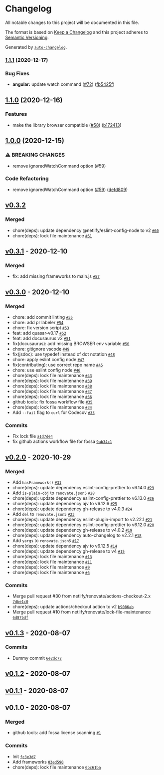 # Changelog

All notable changes to this project will be documented in this file.

The format is based on [Keep a Changelog](https://keepachangelog.com/en/1.0.0/) and this project adheres to
[Semantic Versioning](https://semver.org/spec/v2.0.0.html).

Generated by [`auto-changelog`](https://github.com/CookPete/auto-changelog).

### [1.1.1](https://www.github.com/netlify/framework-info/compare/v1.1.0...v1.1.1) (2020-12-17)


### Bug Fixes

* **angular:** update watch command ([#72](https://www.github.com/netlify/framework-info/issues/72)) ([fb5425f](https://www.github.com/netlify/framework-info/commit/fb5425f49fcd11eac1043a0a620300be53870628))

## [1.1.0](https://www.github.com/netlify/framework-info/compare/v1.0.0...v1.1.0) (2020-12-16)


### Features

* make the library browser compatible ([#58](https://www.github.com/netlify/framework-info/issues/58)) ([b172413](https://www.github.com/netlify/framework-info/commit/b17241389e4ead400b8f7bfddd35496b260d6f25))

## [1.0.0](https://www.github.com/netlify/framework-info/compare/v0.3.2...v1.0.0) (2020-12-15)


### ⚠ BREAKING CHANGES

* remove ignoredWatchCommand option (#59)

### Code Refactoring

* remove ignoredWatchCommand option ([#59](https://www.github.com/netlify/framework-info/issues/59)) ([defd809](https://www.github.com/netlify/framework-info/commit/defd80956006a0b3ff65e265115d662c4bd8b679))

## [v0.3.2](https://github.com/netlify/framework-info/compare/v0.3.1...v0.3.2)

### Merged

- chore(deps): update dependency @netlify/eslint-config-node to v2
  [`#60`](https://github.com/netlify/framework-info/pull/60)
- chore(deps): lock file maintenance [`#61`](https://github.com/netlify/framework-info/pull/61)

## [v0.3.1](https://github.com/netlify/framework-info/compare/v0.3.0...v0.3.1) - 2020-12-10

### Merged

- fix: add missing frameworks to main.js [`#57`](https://github.com/netlify/framework-info/pull/57)

## [v0.3.0](https://github.com/netlify/framework-info/compare/v0.2.0...v0.3.0) - 2020-12-10

### Merged

- chore: add commit linting [`#55`](https://github.com/netlify/framework-info/pull/55)
- chore: add pr labeler [`#54`](https://github.com/netlify/framework-info/pull/54)
- chore: fix version script [`#53`](https://github.com/netlify/framework-info/pull/53)
- feat: add quasar-v0.17 [`#52`](https://github.com/netlify/framework-info/pull/52)
- feat: add docusaurus v2 [`#51`](https://github.com/netlify/framework-info/pull/51)
- fix(docusaurus): add missing BROWSER env variable [`#50`](https://github.com/netlify/framework-info/pull/50)
- chore: gitignore vscode [`#49`](https://github.com/netlify/framework-info/pull/49)
- fix(jsdoc): use typedef instead of dot notation [`#48`](https://github.com/netlify/framework-info/pull/48)
- chore: apply eslint config node [`#47`](https://github.com/netlify/framework-info/pull/47)
- fix(contributing): use correct repo name [`#45`](https://github.com/netlify/framework-info/pull/45)
- chore: use eslint config node [`#46`](https://github.com/netlify/framework-info/pull/46)
- chore(deps): lock file maintenance [`#43`](https://github.com/netlify/framework-info/pull/43)
- chore(deps): lock file maintenance [`#39`](https://github.com/netlify/framework-info/pull/39)
- chore(deps): lock file maintenance [`#38`](https://github.com/netlify/framework-info/pull/38)
- chore(deps): lock file maintenance [`#37`](https://github.com/netlify/framework-info/pull/37)
- chore(deps): lock file maintenance [`#36`](https://github.com/netlify/framework-info/pull/36)
- github tools: fix fossa workflow file [`#35`](https://github.com/netlify/framework-info/pull/35)
- chore(deps): lock file maintenance [`#34`](https://github.com/netlify/framework-info/pull/34)
- Add `--fail` flag to `curl` for Codecov [`#33`](https://github.com/netlify/framework-info/pull/33)

### Commits

- Fix lock file [`a1d7de4`](https://github.com/netlify/framework-info/commit/a1d7de4c64f9e70f14635aab7aaa3f71d15aa3e4)
- fix github actions workflow file for fossa
  [`9ab34c1`](https://github.com/netlify/framework-info/commit/9ab34c165dd8efeb582a94f16f0f842c52a6f3dc)

## [v0.2.0](https://github.com/netlify/framework-info/compare/v0.1.3...v0.2.0) - 2020-10-29

### Merged

- Add `hasFramework()` [`#31`](https://github.com/netlify/framework-info/pull/31)
- chore(deps): update dependency eslint-config-prettier to v6.14.0
  [`#29`](https://github.com/netlify/framework-info/pull/29)
- Add `is-plain-obj` to `renovate.json5` [`#28`](https://github.com/netlify/framework-info/pull/28)
- chore(deps): update dependency eslint-config-prettier to v6.13.0
  [`#26`](https://github.com/netlify/framework-info/pull/26)
- chore(deps): update dependency ajv to v6.12.6 [`#25`](https://github.com/netlify/framework-info/pull/25)
- chore(deps): update dependency gh-release to v4.0.3 [`#24`](https://github.com/netlify/framework-info/pull/24)
- Add `del` to `renovate.json5` [`#23`](https://github.com/netlify/framework-info/pull/23)
- chore(deps): update dependency eslint-plugin-import to v2.22.1
  [`#21`](https://github.com/netlify/framework-info/pull/21)
- chore(deps): update dependency eslint-config-prettier to v6.12.0
  [`#20`](https://github.com/netlify/framework-info/pull/20)
- chore(deps): update dependency gh-release to v4.0.2 [`#19`](https://github.com/netlify/framework-info/pull/19)
- chore(deps): update dependency auto-changelog to v2.2.1 [`#18`](https://github.com/netlify/framework-info/pull/18)
- Add `yargs` to `renovate.json5` [`#17`](https://github.com/netlify/framework-info/pull/17)
- chore(deps): update dependency ajv to v6.12.5 [`#14`](https://github.com/netlify/framework-info/pull/14)
- chore(deps): update dependency gh-release to v4 [`#15`](https://github.com/netlify/framework-info/pull/15)
- chore(deps): lock file maintenance [`#13`](https://github.com/netlify/framework-info/pull/13)
- chore(deps): lock file maintenance [`#11`](https://github.com/netlify/framework-info/pull/11)
- chore(deps): lock file maintenance [`#9`](https://github.com/netlify/framework-info/pull/9)
- chore(deps): lock file maintenance [`#6`](https://github.com/netlify/framework-info/pull/6)

### Commits

- Merge pull request #30 from netlify/renovate/actions-checkout-2.x
  [`7dbe1c0`](https://github.com/netlify/framework-info/commit/7dbe1c03f020ce1dc703b58a756039160078bfe5)
- chore(deps): update actions/checkout action to v2
  [`b9086ab`](https://github.com/netlify/framework-info/commit/b9086ab3a30d727c5e3f7c966fb6772be7a5f2e1)
- Merge pull request #10 from netlify/renovate/lock-file-maintenance
  [`6d87bdf`](https://github.com/netlify/framework-info/commit/6d87bdf9971c5bec2614d9cc4d82c27b596fb88d)

## [v0.1.3](https://github.com/netlify/framework-info/compare/v0.1.2...v0.1.3) - 2020-08-07

### Commits

- Dummy commit [`6e2dc72`](https://github.com/netlify/framework-info/commit/6e2dc72a98986b239e5549731f2904e97908bdcd)

## [v0.1.2](https://github.com/netlify/framework-info/compare/v0.1.1...v0.1.2) - 2020-08-07

## [v0.1.1](https://github.com/netlify/framework-info/compare/v0.1.0...v0.1.1) - 2020-08-07

## v0.1.0 - 2020-08-07

### Merged

- github tools: add fossa license scanning [`#1`](https://github.com/netlify/framework-info/pull/1)

### Commits

- Init [`fc3e3d7`](https://github.com/netlify/framework-info/commit/fc3e3d76dae04fb1f017eb1b11567d2a8f298125)
- Add frameworks [`03ed590`](https://github.com/netlify/framework-info/commit/03ed59041abcbc10fcd9ffbe9bc212bd9f955470)
- chore(deps): lock file maintenance
  [`6bc61ba`](https://github.com/netlify/framework-info/commit/6bc61baae3968974d4496faed01c84efd38feb74)
